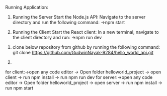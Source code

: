 <!-- This project consists of two parts:

Server (Node.js API): A simple API that returns a "Hello World" message in different languages based on the user's request.
Client (React + Vite app): A basic web application that allows the user to select a language and see the corresponding greeting from the API. -->

<!-- unzip the file -->
<!-- Go to any Editor -> Open folder helloworld_project -> then follow below instructions to run the app -->




Running Application:
1. Running the Server
Start the Node.js API: Navigate to the server directory and run the following command:
->npm start

2. Running the Client
Start the React client: In a new terminal, navigate to the client directory and run:
->npm run dev


<!-- OR -->



1. clone below repository from github by running the following command:
git clone https://github.com/GudwinNayak-9284/hello_world_api.git

2.
for client:->open any code editor -> Open folder helloworld_project -> open client -> run npm install -> run npm run dev
for server:->open any code editor -> Open folder helloworld_project -> open server -> run npm install -> run npm start

